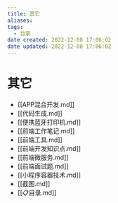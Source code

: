 ```yaml
---
title: 其它
aliases:
tags:
  - 目录
date created: 2022-12-08 17:06:02
date updated: 2022-12-08 17:06:02
---
```


# 其它

- [[APP混合开发.md]]
- [[代码生成.md]]
- [[便携蓝牙打印机.md]]
- [[前端工作笔记.md]]
- [[前端工具.md]]
- [[前端开发知识点.md]]
- [[前端微服务.md]]
- [[前端面试题.md]]
- [[小程序容器技术.md]]
- [[截图.md]]
- [[📋目录.md]]

